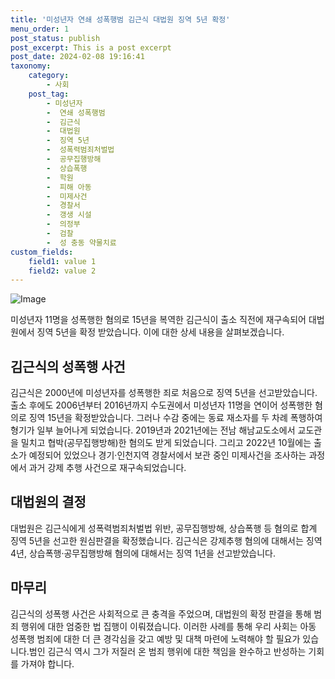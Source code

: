 ```yaml
---
title: '미성년자 연쇄 성폭행범 김근식 대법원 징역 5년 확정'
menu_order: 1
post_status: publish
post_excerpt: This is a post excerpt
post_date: 2024-02-08 19:16:41
taxonomy:
    category:
        - 사회
    post_tag:
        - 미성년자
        -  연쇄 성폭행범
        -  김근식
        -  대법원
        -  징역 5년
        -  성폭력범죄처벌법
        -  공무집행방해
        -  상습폭행
        -  학원
        -  피해 아동
        -  미제사건
        -  경찰서
        -  갱생 시설
        -  의정부
        -  검찰
        -  성 충동 약물치료
custom_fields:
    field1: value 1
    field2: value 2
---
```


![Image](https://imgnews.pstatic.net/image/082/2024/02/08/0001254981_001_20240208151801172.jpg?type=w647)

미성년자 11명을 성폭행한 혐의로 15년을 복역한 김근식이 출소 직전에 재구속되어 대법원에서 징역 5년을 확정 받았습니다. 이에 대한 상세 내용을 살펴보겠습니다.
## 김근식의 성폭행 사건
김근식은 2000년에 미성년자를 성폭행한 죄로 처음으로 징역 5년을 선고받았습니다. 출소 후에도 2006년부터 2016년까지 수도권에서 미성년자 11명을 연이어 성폭행한 혐의로 징역 15년을 확정받았습니다. 그러나 수감 중에는 동료 재소자를 두 차례 폭행하여 형기가 일부 늘어나게 되었습니다.
2019년과 2021년에는 전남 해남교도소에서 교도관을 밀치고 협박(공무집행방해)한 혐의도 받게 되었습니다. 그리고 2022년 10월에는 출소가 예정되어 있었으나 경기·인천지역 경찰서에서 보관 중인 미제사건을 조사하는 과정에서 과거 강제 추행 사건으로 재구속되었습니다.
## 대법원의 결정
대법원은 김근식에게 성폭력범죄처벌법 위반, 공무집행방해, 상습폭행 등 혐의로 합계 징역 5년을 선고한 원심판결을 확정했습니다. 김근식은 강제추행 혐의에 대해서는 징역 4년, 상습폭행·공무집행방해 혐의에 대해서는 징역 1년을 선고받았습니다. 
## 마무리
김근식의 성폭행 사건은 사회적으로 큰 충격을 주었으며, 대법원의 확정 판결을 통해 범죄 행위에 대한 엄중한 법 집행이 이뤄졌습니다. 이러한 사례를 통해 우리 사회는 아동 성폭행 범죄에 대한 더 큰 경각심을 갖고 예방 및 대책 마련에 노력해야 할 필요가 있습니다.범인 김근식 역시 그가 저질러 온 범죄 행위에 대한 책임을 완수하고 반성하는 기회를 가져야 합니다.
